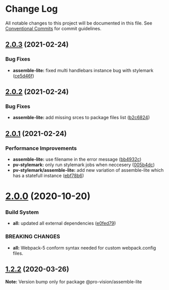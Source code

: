 # Change Log

All notable changes to this project will be documented in this file.
See [Conventional Commits](https://conventionalcommits.org) for commit guidelines.

## [2.0.3](https://github.com/pro-vision/fe-tools/compare/@pro-vision/assemble-lite@2.0.2...@pro-vision/assemble-lite@2.0.3) (2021-02-24)


### Bug Fixes

* **assemble-lite:** fixed multi handlebars instance bug with stylemark ([ce5d46f](https://github.com/pro-vision/fe-tools/commit/ce5d46fbd81ffe7cffcffbd61357b5341b688f90))





## [2.0.2](https://github.com/pro-vision/fe-tools/compare/@pro-vision/assemble-lite@2.0.1...@pro-vision/assemble-lite@2.0.2) (2021-02-24)


### Bug Fixes

* **assemble-lite:** add missing srces to package files list ([b2c6824](https://github.com/pro-vision/fe-tools/commit/b2c6824836e4fa968f809012cbb961c9863a86b4))





## [2.0.1](https://github.com/pro-vision/fe-tools/compare/@pro-vision/assemble-lite@2.0.0...@pro-vision/assemble-lite@2.0.1) (2021-02-24)


### Performance Improvements

* **assemble-lite:** use filename in the error message ([bb4932c](https://github.com/pro-vision/fe-tools/commit/bb4932c8d6c21181dbbff882643919709000452d))
* **pv-stylemark:** only run stylemark jobs when neccesery ([005b4dc](https://github.com/pro-vision/fe-tools/commit/005b4dc73a742dd26775b3426f0ae2adcb7642e5))
* **pv-stylemark/assemble-lite:** add new variation of assemble-lite which has a statefull instance ([ebf78b6](https://github.com/pro-vision/fe-tools/commit/ebf78b6216d46a36ec615d1f9f26f5a959fe039e))





# [2.0.0](https://github.com/pro-vision/fe-tools/compare/@pro-vision/assemble-lite@1.2.2...@pro-vision/assemble-lite@2.0.0) (2020-10-20)


### Build System

* **all:** updated all external dependencies ([e0fed79](https://github.com/pro-vision/fe-tools/commit/e0fed79e5173f13733acf81be2874c85fc457900))


### BREAKING CHANGES

* **all:** Webpack-5 conform syntax needed for custom webpack.config files.





## [1.2.2](https://github.com/pro-vision/fe-tools/compare/@pro-vision/assemble-lite@1.2.1...@pro-vision/assemble-lite@1.2.2) (2020-03-26)

**Note:** Version bump only for package @pro-vision/assemble-lite
